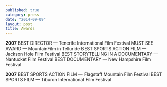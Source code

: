 ```yaml
---
published: true
category: press
date: "2014-09-09"
layout: post
title: Awards
---
```


<b>2007</b>
BEST DIRECTOR — Tenerife International Film Festival
MUST SEE AWARD — MountainFilm in Telluride
BEST SPORTS ACTION FILM — Jackson Hole Film Festival
BEST STORYTELLING IN A DOCUMENTARY — Nantucket Film Festival
BEST DOCUMENTARY — New Hampshire Film Festival

<b>2007</b>
BEST SPORTS ACTION FILM — Flagstaff Mountain Film Festival
BEST SPORTS FILM — Tiburon International Film Festival